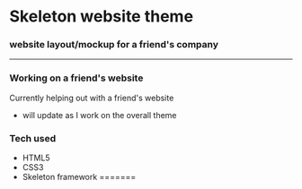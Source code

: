 # Skeleton website theme
### website layout/mockup for a friend's company
---
### Working on a friend's website
Currently helping out with a friend's website
* will update as I work on the overall theme

### Tech used
* HTML5
* CSS3
* Skeleton framework
=======
